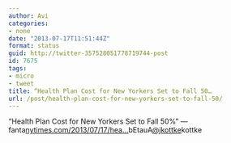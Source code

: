 ```yaml
---
author: Avi
categories:
- none
date: "2013-07-17T11:51:44Z"
format: status
guid: http://twitter-357528051778719744-post
id: 7675
tags:
- micro
- tweet
title: “Health Plan Cost for New Yorkers Set to Fall 50…
url: /post/health-plan-cost-for-new-yorkers-set-to-fall-50/
---
```

“Health Plan Cost for New Yorkers Set to Fall 50%” — fanta[nytimes.com/2013/07/17/hea…](http://www.nytimes.com/2013/07/17/health/health-plan-cost-for-new-yorkers-set-to-fall-50.html?pagewanted=all&_r=0)bEtauA[@jkottke](http://twitter.com/jkottke)kottke